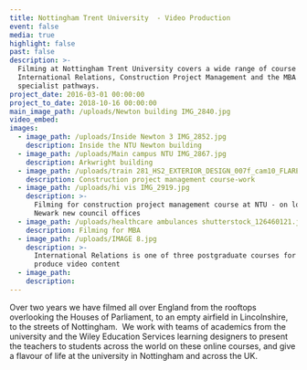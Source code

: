 ```yaml
---
title: Nottingham Trent University  - Video Production
event: false
media: true
highlight: false
past: false
description: >-
  Filming at Nottingham Trent University covers a wide range of course content -
  International Relations, Construction Project Management and the MBA with
  specialist pathways.
project_date: 2016-03-01 00:00:00
project_to_date: 2018-10-16 00:00:00
main_image_path: /uploads/Newton building IMG_2840.jpg
video_embed:
images:
  - image_path: /uploads/Inside Newton 3 IMG_2852.jpg
    description: Inside the NTU Newton building
  - image_path: /uploads/Main campus NTU IMG_2867.jpg
    description: Arkwright building
  - image_path: /uploads/train 281_HS2_EXTERIOR_DESIGN_007f_cam10_FLARE_PANTO 1920.jpg
    description: Construction project management course-work
  - image_path: /uploads/hi vis IMG_2919.jpg
    description: >-
      Filming for construction project management course at NTU - on location at
      Newark new council offices
  - image_path: /uploads/healthcare ambulances shutterstock_126460121.jpg
    description: Filming for MBA
  - image_path: /uploads/IMAGE 8.jpg
    description: >-
      International Relations is one of three postgraduate courses for which we
      produce video content
  - image_path:
    description:
---
```


Over two years we have filmed all over England from the rooftops overlooking the Houses of Parliament, to an empty airfield in Lincolnshire, to the streets of Nottingham.&nbsp; We work with teams of academics from the university and the Wiley Education Services learning designers to present the teachers to students across the world on these online courses, and give a flavour of life at the university in Nottingham and across the UK.